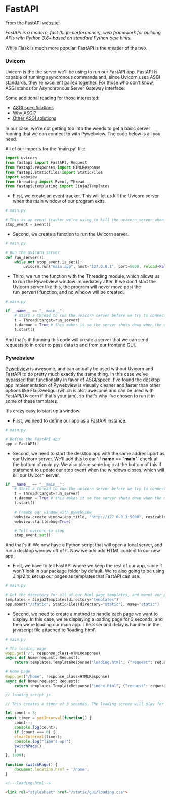 # FastAPI
From the FastAPI [website](https://fastapi.tiangolo.com/):

*FastAPI is a modern, fast (high-performance), web framework for building APIs with Python 3.8+ based on standard Python type hints.*

While Flask is much more popular, FastAPI is the meatier of the two.

### Uvicorn
Uvicorn is the the server we'll be using to run our FastAPI app. FastAPI is capable of running asyncronous commands and, since Uvicorn uses ASGI standards, they're excellent paired together. For those who don't know, ASGI stands for Asynchronous Server Gateway Interface.

Some additional reading for those interested:
- [ASGI specifications](https://www.uvicorn.org/#the-asgi-interface)
- [Why ASGI?](https://www.uvicorn.org/#why-asgi)
- [Other ASGI solutions](https://www.uvicorn.org/#alternative-asgi-servers)

In our case, we're not getting too into the weeds to get a basic server running that we can connect to with Pywebview. The code below is all you need. 

All of our imports for the 'main.py' file:
```python
import uvicorn
from fastapi import FastAPI, Request
from fastapi.responses import HTMLResponse
from fastapi.staticfiles import StaticFiles
import webview
from threading import Event, Thread
from fastapi.templating import Jinja2Templates
```

- First, we create an event tracker. This will let us kill the Uvicorn server when the main window of our program exits.

```python
# main.py

# This is an event tracker we're using to kill the uvicorn server when the app gets closed
stop_event = Event()
```
- Second, we create a function to run the Uvicorn server.
```python
# main.py

# Run the uvicorn server
def run_server():
	while not stop_event.is_set():
		uvicorn.run("main:app", host="127.0.0.1", port=5000, reload=False)
```
- Third, we run the function with the Threading module, which allows us to run the Pywebview window immediately after. If we don't start the Uvicorn server like this, the program will never move past the run_server() function, and no window will be created.
```python
# main.py

if __name__ == "__main__":
	# Start a thread to run the uvicorn server before we try to connect to it with pywebview
	t = Thread(target=run_server)
	t.daemon = True # this makes it so the server shuts down when the main program exits
	t.start()
```
And that's it! Running this code will create a server that we can send requests to in order to pass data to and from our frontend GUI.

### Pywebview
[Pywebview](https://pywebview.flowrl.com/) is awesome, and can actually be used without Uvicorn and FastAPI to do pretty much exactly the same thing. In this case we've bypassed that functionality in favor of ASGI/speed. I've found the desktop app implementation of Pywebview is visually cleaner and faster than other options like Flaskwebgui (which is also awesome and can be used with FastAPI/Uvicorn if that's your jam), so that's why I've chosen to run it in some of these templates.

It's crazy easy to start up a window.
- First, we need to define our app as a FastAPI instance.
```python
# main.py

# Define the FastAPI app
app = FastAPI()
```
- Second, we need to start the desktop app with the same address:port as our Uvicorn server. We'll add this to our 'if __name__ == "__main__"' check at the bottom of main.py. We also place some logic at the bottom of this if statement to update our stop event when the windows closes, which will kill our Uvicorn server.
```python
if __name__ == "__main__":
	# Start a thread to run the uvicorn server before we try to connect to it with pywebview
	t = Thread(target=run_server)
	t.daemon = True # this makes it so the server shuts down when the main program exits
	t.start()

	# Create our window with pywebview
	webview.create_window(app_title, "http://127.0.0.1:5000", resizable=True, maximized=True)
	webview.start(debug=True)

	# Tell uvicorn to stop
	stop_event.set()
```

And that's it! We now have a Python script that will open a local server, and run a desktop window off of it. Now we add add HTML content to our new app.

- First, we have to tell FastAPI where we keep the rest of our app, since it won't look in our package folder by default. We're also going to be using Jinja2 to set up our pages as templates that FastAPI can use.
```python
# main.py

# Get the directory for all of our html page templates, and mount our path to the 'static' folder.
templates = Jinja2Templates(directory="templates")
app.mount("/static", StaticFiles(directory="static"), name="static")
```

- Second, we need to create a method to handle each page we want to display. In this case, we're displaying a loading page for 3 seconds, and then we're loading our main app. The 3 second delay is handled in the javascript file attached to 'loading.html'.
```python
# main.py

# The loading page
@app.get("/", response_class=HTMLResponse)
async def home(request: Request):
	return templates.TemplateResponse("loading.html", {"request": request})

# Home page
@app.get("/home", response_class=HTMLResponse)
async def home(request: Request):
	return templates.TemplateResponse("index.html", {"request": request})
```
```javascript
// loading_script.js

// This creates a timer of 3 seconds. The loading screen will play for that duration, and then load the main program.

let count = 3;
const timer = setInterval(function() {
    count--;
    console.log(count);
    if (count === 0) {
    clearInterval(timer);
    console.log("Time's up!");
    switchPage()
    }
}, 1000);

function switchPage() {
    document.location.href = '/home';
}

```
```html
<!---loading.html-->

<link rel="stylesheet" href="/static/gui/loading.css">
```
